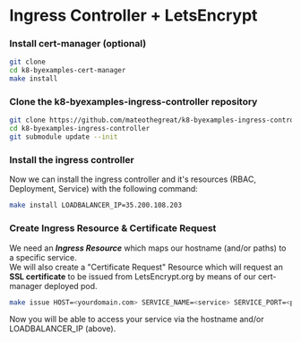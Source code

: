 # Ingress Controller + LetsEncrypt

### Install cert-manager \(optional\)

```bash
git clone 
cd k8-byexamples-cert-manager
make install
```

### Clone the k8-byexamples-ingress-controller repository

```bash
git clone https://github.com/mateothegreat/k8-byexamples-ingress-controller​
cd k8-byexamples-ingress-controller
git submodule update --init
```

### Install the ingress controller

Now we can install the ingress controller and it's resources \(RBAC, Deployment, Service\) with the following command:

```bash
make install LOADBALANCER_IP=35.200.108.203
```

### Create Ingress Resource & Certificate Request

We need an _**Ingress Resource**_ which maps our hostname \(and/or paths\) to a specific service.  
We will also create a "Certificate Request" Resource which will request an **SSL certificate** to be issued from LetsEncrypt.org by means of our cert-manager deployed pod.

```bash
make issue HOST=<yourdomain.com> SERVICE_NAME=<service> SERVICE_PORT=<port>
```

Now you will be able to access your service via the hostname and/or LOADBALANCER\_IP \(above\).

